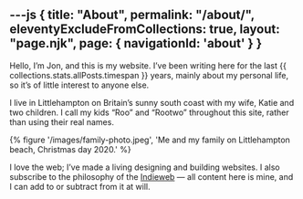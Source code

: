 ---js
{
  title: "About",
  permalink: "/about/",
  eleventyExcludeFromCollections: true,
  layout: "page.njk",
  page: {
    navigationId: 'about'
  }
}
---
Hello, I’m Jon, and this is my website. I’ve been writing here for the last {{ collections.stats.allPosts.timespan }} years, mainly about my personal life, so it’s of little interest to anyone else. 

I live in Littlehampton on Britain’s sunny south coast with my wife, Katie and two children. I call my kids “Roo” and “Rootwo” throughout this site, rather than using their real names.

{% figure '/images/family-photo.jpeg', 'Me and my family on Littlehampton beach, Christmas day 2020.' %}

I love the web; I’ve made a living designing and building websites. I also subscribe to the philosophy of the [Indieweb](https://indieweb.org/) — all content here is mine, and I can add to or subtract from it at will.